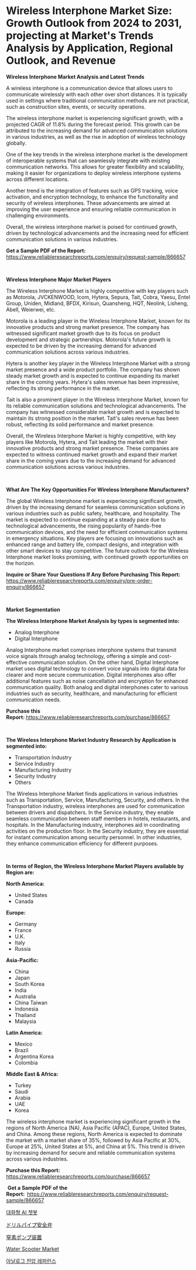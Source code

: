 <p><h1>Wireless Interphone Market Size: Growth Outlook from 2024 to 2031, projecting at Market's Trends Analysis by Application, Regional Outlook, and Revenue</h1></p><p><strong>Wireless Interphone Market Analysis and Latest Trends</strong></p>
<p><p>A wireless interphone is a communication device that allows users to communicate wirelessly with each other over short distances. It is typically used in settings where traditional communication methods are not practical, such as construction sites, events, or security operations. </p><p>The wireless interphone market is experiencing significant growth, with a projected CAGR of 11.8% during the forecast period. This growth can be attributed to the increasing demand for advanced communication solutions in various industries, as well as the rise in adoption of wireless technology globally. </p><p>One of the key trends in the wireless interphone market is the development of interoperable systems that can seamlessly integrate with existing communication networks. This allows for greater flexibility and scalability, making it easier for organizations to deploy wireless interphone systems across different locations. </p><p>Another trend is the integration of features such as GPS tracking, voice activation, and encryption technology, to enhance the functionality and security of wireless interphones. These advancements are aimed at improving the user experience and ensuring reliable communication in challenging environments. </p><p>Overall, the wireless interphone market is poised for continued growth, driven by technological advancements and the increasing need for efficient communication solutions in various industries.</p></p>
<p><strong>Get a Sample PDF of the Report:&nbsp;</strong> <a href="https://www.reliableresearchreports.com/enquiry/request-sample/866657">https://www.reliableresearchreports.com/enquiry/request-sample/866657</a></p>
<p>&nbsp;</p>
<p><strong>Wireless Interphone Major Market Players</strong></p>
<p><p>The Wireless Interphone Market is highly competitive with key players such as Motorola, JVCKENWOOD, Icom, Hytera, Sepura, Tait, Cobra, Yaesu, Entel Group, Uniden, Midland, BFDX, Kirisun, Quansheng, HQT, Neolink, Lisheng, Abell, Weierwei, etc.</p><p>Motorola is a leading player in the Wireless Interphone Market, known for its innovative products and strong market presence. The company has witnessed significant market growth due to its focus on product development and strategic partnerships. Motorola's future growth is expected to be driven by the increasing demand for advanced communication solutions across various industries.</p><p>Hytera is another key player in the Wireless Interphone Market with a strong market presence and a wide product portfolio. The company has shown steady market growth and is expected to continue expanding its market share in the coming years. Hytera's sales revenue has been impressive, reflecting its strong performance in the market.</p><p>Tait is also a prominent player in the Wireless Interphone Market, known for its reliable communication solutions and technological advancements. The company has witnessed considerable market growth and is expected to maintain its strong position in the market. Tait's sales revenue has been robust, reflecting its solid performance and market presence.</p><p>Overall, the Wireless Interphone Market is highly competitive, with key players like Motorola, Hytera, and Tait leading the market with their innovative products and strong market presence. These companies are expected to witness continued market growth and expand their market share in the coming years due to the increasing demand for advanced communication solutions across various industries.</p></p>
<p>&nbsp;</p>
<p><strong>What Are The Key Opportunities For Wireless Interphone Manufacturers?</strong></p>
<p><p>The global Wireless Interphone market is experiencing significant growth, driven by the increasing demand for seamless communication solutions in various industries such as public safety, healthcare, and hospitality. The market is expected to continue expanding at a steady pace due to technological advancements, the rising popularity of hands-free communication devices, and the need for efficient communication systems in emergency situations. Key players are focusing on innovations such as enhanced range and battery life, compact designs, and integration with other smart devices to stay competitive. The future outlook for the Wireless Interphone market looks promising, with continued growth opportunities on the horizon.</p></p>
<p><strong>Inquire or Share Your Questions If Any Before Purchasing This Report:</strong> <a href="https://www.reliableresearchreports.com/enquiry/pre-order-enquiry/866657">https://www.reliableresearchreports.com/enquiry/pre-order-enquiry/866657</a></p>
<p>&nbsp;</p>
<p><strong>Market Segmentation</strong></p>
<p><strong>The Wireless Interphone Market Analysis by types is segmented into:</strong></p>
<p><ul><li>Analog Interphone</li><li>Digital Interphone</li></ul></p>
<p><p>Analog Interphone market comprises interphone systems that transmit voice signals through analog technology, offering a simple and cost-effective communication solution. On the other hand, Digital Interphone market uses digital technology to convert voice signals into digital data for clearer and more secure communication. Digital interphones also offer additional features such as noise cancellation and encryption for enhanced communication quality. Both analog and digital interphones cater to various industries such as security, healthcare, and manufacturing for efficient communication needs.</p></p>
<p><strong>Purchase this Report:&nbsp;</strong><a href="https://www.reliableresearchreports.com/purchase/866657">https://www.reliableresearchreports.com/purchase/866657</a></p>
<p>&nbsp;</p>
<p><strong>The Wireless Interphone Market Industry Research by Application is segmented into:</strong></p>
<p><ul><li>Transportation Industry</li><li>Service Industry</li><li>Manufacturing Industry</li><li>Security Industry</li><li>Others</li></ul></p>
<p><p>The Wireless Interphone Market finds applications in various industries such as Transportation, Service, Manufacturing, Security, and others. In the Transportation industry, wireless interphones are used for communication between drivers and dispatchers. In the Service industry, they enable seamless communication between staff members in hotels, restaurants, and hospitals. In the Manufacturing industry, interphones aid in coordinating activities on the production floor. In the Security industry, they are essential for instant communication among security personnel. In other industries, they enhance communication efficiency for different purposes.</p></p>
<p>&nbsp;</p>
<p><strong>In terms of Region, the Wireless Interphone Market Players available by Region are:</strong></p>
<p>
    <p> <strong> North America: </strong>
        <ul>
            <li>United States</li>
            <li>Canada</li>
        </ul>
        </p> 
    <p> <strong> Europe: </strong>
        <ul>
            <li>Germany</li>
            <li>France</li>
            <li>U.K.</li>
            <li>Italy</li>
            <li>Russia</li>
        </ul>
        </p> 
    <p> <strong> Asia-Pacific: </strong>
        <ul>
            <li>China</li>
            <li>Japan</li>
            <li>South Korea</li>
            <li>India</li>
            <li>Australia</li>
            <li>China Taiwan</li>
            <li>Indonesia</li>
            <li>Thailand</li>
            <li>Malaysia</li>
        </ul>
        </p> 
    <p> <strong> Latin America: </strong>
        <ul>
            <li>Mexico</li>
            <li>Brazil</li>
            <li>Argentina Korea</li>
            <li>Colombia</li>
        </ul>
        </p> 
    <p> <strong> Middle East & Africa: </strong>
        <ul>
            <li>Turkey</li>
            <li>Saudi</li>
            <li>Arabia</li>
            <li>UAE</li>
            <li>Korea</li>
        </ul>
    </p>
    </p>
<p><p>The wireless interphone market is experiencing significant growth in the regions of North America (NA), Asia Pacific (APAC), Europe, United States, and China. Among these regions, North America is expected to dominate the market with a market share of 35%, followed by Asia Pacific at 30%, Europe at 25%, United States at 5%, and China at 5%. This trend is driven by increasing demand for secure and reliable communication systems across various industries.</p></p>
<p><strong>Purchase this Report: </strong><a href="https://www.reliableresearchreports.com/purchase/866657">https://www.reliableresearchreports.com/purchase/866657</a></p>
<p>&nbsp;<strong>Get a Sample PDF of the Report:&nbsp;&nbsp;</strong><a href="https://www.reliableresearchreports.com/enquiry/request-sample/866657">https://www.reliableresearchreports.com/enquiry/request-sample/866657</a></p>
<p><strong></strong></p>
<p><p><a href="https://medium.com/@costelcaramitru2022/%EB%8C%80%ED%99%94%ED%98%95-ai-%EC%B1%97%EB%B4%87-%EC%8B%9C%EC%9E%A5-%EC%84%B1%EA%B3%B5%EC%A0%81%EC%9D%B8-%EB%B9%84%EC%A6%88%EB%8B%88%EC%8A%A4-%EC%A0%84%EB%9E%B5%EC%9D%98-%EC%97%B4%EC%87%A0-2031%EB%85%84%EA%B9%8C%EC%A7%80-%EC%98%88%EC%B8%A1-839818866c22">대화형 AI 챗봇</a></p><p><a href="https://github.com/AriMuller2009/Market-Research-Report-List-1/blob/main/25062079931.md">ドリルパイプ安全弁</a></p><p><a href="https://github.com/bucuel854722/Market-Research-Report-List-1/blob/main/73708739930.md">窒素ポンプ装置</a></p><p><a href="https://issuu.com/reportprime-2/docs/water-scooter-market-size-2030.pptx">Water Scooter Market</a></p><p><a href="https://medium.com/@duculucescu2022/%EC%95%84%EB%82%A0%EB%A1%9C%EA%B7%B8-%EC%A0%84%EC%95%95-%EC%B0%B8%EC%A1%B0-%EC%8B%9C%EC%9E%A5-%EC%9C%A0%ED%98%95-%EC%9D%91%EC%9A%A9-%EB%B0%8F-%EC%A7%80%EB%A6%AC%EC%97%90-%EB%8C%80%ED%95%9C-%ED%8F%AC%EA%B4%84%EC%A0%81-%ED%8F%89%EA%B0%80-f22c6ebe0673">아날로그 전압 레퍼런스</a></p></p>